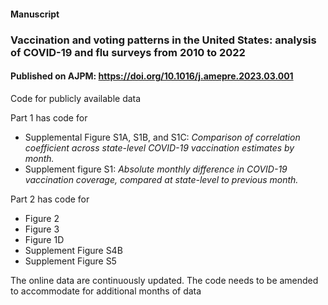 


#### Manuscript 
### Vaccination and voting patterns in the United States: analysis of COVID-19 and flu surveys from 2010 to 2022 

#### Published on AJPM: https://doi.org/10.1016/j.amepre.2023.03.001 

Code for publicly available data

Part 1 has code for

- Supplemental Figure S1A, S1B, and S1C: *Comparison of correlation coefficient across state-level COVID-19 vaccination estimates by month.* 
- Supplement figure S1: *Absolute monthly difference in COVID-19 vaccination coverage, compared at state-level to previous month.*

Part 2 has code for

- Figure 2
- Figure 3
- Figure 1D
- Supplement Figure S4B
- Supplement Figure S5

The online data are continuously updated. The code needs to be amended to accommodate for additional months of data
